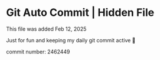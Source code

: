 # Git Auto Commit | Hidden File

This file was added Feb 12, 2025

Just for fun and keeping my daily git commit active 🤪

commit number: 2462449
